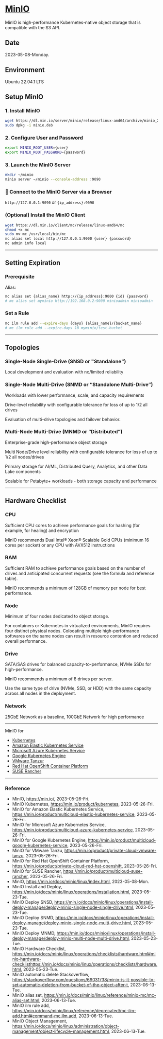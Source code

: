 # [MinIO](https://min.io/)

MinIO is high-performance Kubernetes-native object storage that is compatible with the S3 API. 

## Date

2023-05-08-Monday.

## Environment

Ubuntu 22.04.1 LTS

## Setup MinIO

### 1. Install MinIO

```Bash
wget https://dl.min.io/server/minio/release/linux-amd64/archive/minio_20230504214430.0.0_amd64.deb -O minio.deb
sudo dpkg -i minio.deb
```

### 2. Configure User and Password

```Bash
export MINIO_ROOT_USER={user}
export MINIO_ROOT_PASSWORD={password}
```

### 3. Launch the MinIO Server

```Bash
mkdir ~/minio
minio server ~/minio --console-address :9090
```

### :tada: Connect to the MinIO Server via a Browser

`http://127.0.0.1:9090` or `{ip_address}:9090`

### (Optional) Install the MinIO Client

```Bash
wget https://dl.min.io/client/mc/release/linux-amd64/mc
chmod +x mc
sudo mv mc /usr/local/bin/mc
mc alias set local http://127.0.0.1:9000 {user} {password}
mc admin info local
```

---

## Setting Expiration

### Prerequisite

Alias:

```Bash
mc alias set {alias_name} http://{ip_address}:9000 {id} {password}
# mc alias set myminio http://192.168.0.2:9000 minioadmin minioadmin
```

### Set a Rule

```Bash
mc ilm rule add --expire-days {days} {alias_name}/{bucket_name}
# mc ilm rule add --expire-days 10 myminio/test-bucket
```

---

## Topologies

### Single-Node Single-Drive (SNSD or "Standalone")

Local development and evaluation with no/limited reliability

### Single-Node Multi-Drive (SNMD or “Standalone Multi-Drive”)

Workloads with lower performance, scale, and capacity requirements

Drive-level reliability with configurable tolerance for loss of up to 1/2 all drives

Evaluation of multi-drive topologies and failover behavior.

### Multi-Node Multi-Drive (MNMD or “Distributed”)

Enterprise-grade high-performance object storage

Multi Node/Drive level reliability with configurable tolerance for loss of up to 1/2 all nodes/drives

Primary storage for AI/ML, Distributed Query, Analytics, and other Data Lake components

Scalable for Petabyte+ workloads - both storage capacity and performance

---

## Hardware Checklist

### CPU

Sufficient CPU cores to achieve performance goals for hashing (for example, for healing) and encryption

MinIO recommends Dual Intel® Xeon® Scalable Gold CPUs (minimum 16 cores per socket) or any CPU with AVX512 instructions

### RAM

Sufficient RAM to achieve performance goals based on the number of drives and anticipated concurrent requests (see the formula and reference table).

MinIO recommends a minimum of 128GB of memory per node for best performance.

### Node

Minimum of four nodes dedicated to object storage.

For containers or Kubernetes in virtualized environments, MinIO requires four distinct physical nodes. Colocating multiple high-performance softwares on the same nodes can result in resource contention and reduced overall performance.

### Drive

SATA/SAS drives for balanced capacity-to-performance, NVMe SSDs for high-performance.

MinIO recommends a minimum of 8 drives per server.

Use the same type of drive (NVMe, SSD, or HDD) with the same capacity across all nodes in the deployment.

### Network

25GbE Network as a baseline, 100GbE Network for high performance

---

MinIO for
- [Kubernetes](https://min.io/product/kubernetes)
- [Amazon Elastic Kubernetes Service](https://min.io/product/multicloud-elastic-kubernetes-service)
- [Microsoft Azure Kubernetes Service](https://min.io/product/multicloud-azure-kubernetes-service)
- [Google Kubernetes Engine](https://min.io/product/multicloud-google-kubernetes-service)
- [VMware Tanzur](https://min.io/product/private-cloud-vmware-tanzu)
- [Red Hat OpenShift Container Platform](https://min.io/product/private-cloud-red-hat-openshift)
- [SUSE Rancher](https://min.io/product/multicloud-suse-rancher)

---

### Reference
- MinIO, https://min.io/, 2023-05-26-Fri.
- MinIO Kubernetes, https://min.io/product/kubernetes, 2023-05-26-Fri.
- MinIO for Amazon Elastic Kubernetes Service, https://min.io/product/multicloud-elastic-kubernetes-service, 2023-05-26-Fri.
- MinIO for Microsoft Azure Kubernetes Service, https://min.io/product/multicloud-azure-kubernetes-service, 2023-05-26-Fri.
- MinIO for Google Kubernetes Engine, https://min.io/product/multicloud-google-kubernetes-service, 2023-05-26-Fri.
- MinIO for VMware Tanzu, https://min.io/product/private-cloud-vmware-tanzu, 2023-05-26-Fri.
- MinIO for Red Hat OpenShift Container Platform, https://min.io/product/private-cloud-red-hat-openshift, 2023-05-26-Fri.
- MinIO for SUSE Rancher, https://min.io/product/multicloud-suse-rancher, 2023-05-26-Fri.
- MinIO, https://min.io/docs/minio/linux/index.html, 2023-05-08-Mon.
- MinIO Install and Deploy, https://min.io/docs/minio/linux/operations/installation.html, 2023-05-23-Tue.
- MinIO Deploy SNSD, https://min.io/docs/minio/linux/operations/install-deploy-manage/deploy-minio-single-node-single-drive.html, 2023-05-23-Tue.
- MinIO Deploy SNMD, https://min.io/docs/minio/linux/operations/install-deploy-manage/deploy-minio-single-node-multi-drive.html, 2023-05-23-Tue.
- MinIO Deploy MNMD, https://min.io/docs/minio/linux/operations/install-deploy-manage/deploy-minio-multi-node-multi-drive.html, 2023-05-23-Tue.
- MinIO Hardware Checklist, https://min.io/docs/minio/linux/operations/checklists/hardware.html#minio-hardware-checklisthttps://min.io/docs/minio/linux/operations/checklists/hardware.html, 2023-05-23-Tue.
- MinIO automatic delete Stackoverflow, https://stackoverflow.com/questions/69031738/minio-is-it-possible-to-set-automatic-deletion-from-bucket-of-the-object-after-t, 2023-06-13-Tue.
- MinIO alias set, https://min.io/docs/minio/linux/reference/minio-mc/mc-alias-set.html, 2023-06-13-Tue.
- MinIO ilm rule add, https://min.io/docs/minio/linux/reference/deprecated/mc-ilm-add.html#command-mc.ilm.add, 2023-06-13-Tue.
- MinIO Object Management, https://min.io/docs/minio/linux/administration/object-management/object-lifecycle-management.html, 2023-06-13-Tue.
